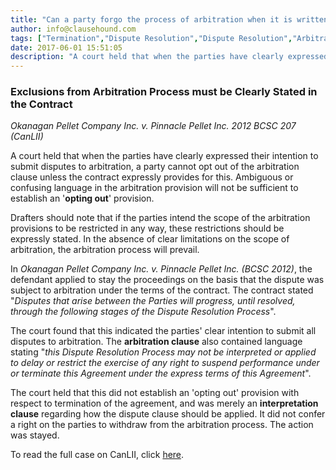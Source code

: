 ```yaml
---
title: "Can a party forgo the process of arbitration when it is written into an agreement?"
author: info@clausehound.com
tags: ["Termination","Dispute Resolution","Dispute Resolution","Arbitration","info@clausehound.com"]
date: 2017-06-01 15:51:05
description: "A court held that when the parties have clearly expressed their intention to submit disputes to arbitration, a party cannot opt out of the arbitration clause unless the contract expressly provides for this. See instant case of Okanagan Pellet Company Inc. v. Pinnacle Pellet Inc. 2012 BCSC 207 (CanLII)."
---
```



### Exclusions from Arbitration Process must be Clearly Stated in the Contract

*Okanagan Pellet Company Inc. v. Pinnacle Pellet Inc. 2012 BCSC 207 (CanLII)*

A court held that when the parties have clearly expressed their intention to submit disputes to arbitration, a party cannot opt out of the arbitration clause unless the contract expressly provides for this. Ambiguous or confusing language in the arbitration provision will not be sufficient to establish an '**opting out**' provision.

Drafters should note that if the parties intend the scope of the arbitration provisions to be restricted in any way, these restrictions should be expressly stated. In the absence of clear limitations on the scope of arbitration, the arbitration process will prevail.

In *Okanagan Pellet Company Inc. v. Pinnacle Pellet Inc. (BCSC 2012)*, the defendant applied to stay the proceedings on the basis that the dispute was subject to arbitration under the terms of the contract. The contract stated "*Disputes that arise between the Parties will progress, until resolved, through the following stages of the Dispute Resolution Process*". 

The court found that this indicated the parties' clear intention to submit all disputes to arbitration. The **arbitration clause** also contained language stating "*this Dispute Resolution Process may not be interpreted or applied to delay or restrict the exercise of any right to suspend performance under or terminate this Agreement under the express terms of this Agreement*". 

The court held that this did not establish an 'opting out' provision with respect to termination of the agreement, and was merely an **interpretation clause** regarding how the dispute clause should be applied. It did not confer a right on the parties to withdraw from the arbitration process. The action was stayed.

To read the full case on CanLII, click [here](http://canlii.ca/t/fq19q).
